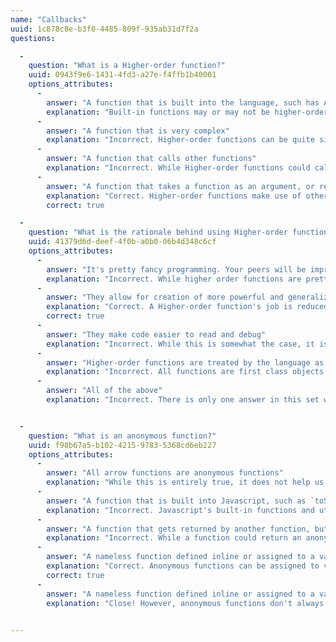 ```yaml
---
name: "Callbacks"
uuid: 1c878c8e-b3f0-4485-809f-935ab31d7f2a
questions:

  -
    question: "What is a Higher-order function?"
    uuid: 0943f9e6-1431-4fd3-a27e-f4ffb1b40001
    options_attributes:
      -
        answer: "A function that is built into the language, such has Array.map"
        explanation: "Built-in functions may or may not be higher-order."
      -
        answer: "A function that is very complex"
        explanation: "Incorrect. Higher-order functions can be quite simple"
      -
        answer: "A function that calls other functions"
        explanation: "Incorrect. While Higher-order functions could call other functions, that ability isn't what makes them unique. Any function can call other functions by their name"
      -
        answer: "A function that takes a function as an argument, or returns a function as a result"
        explanation: "Correct. Higher-order functions make use of other functions either as arguments or by returning them"
        correct: true

  -
    question: "What is the rationale behind using Higher-order functions?"
    uuid: 41379d6d-deef-4f0b-a0b0-06b4d348c6cf
    options_attributes:
      -
        answer: "It's pretty fancy programming. Your peers will be impressed"
        explanation: "Incorrect. While higher order functions are pretty cool, they're worth more than the prestige of your peers"
      -
        answer: "They allow for creation of more powerful and generalized functions"
        explanation: "Correct. A Higher-order function's job is reduced in scope when you allow it to interact with other functions"
        correct: true
      -
        answer: "They make code easier to read and debug"
        explanation: "Incorrect. While this is somewhat the case, it is not the main purpose in using Higher-order functions"
      -
        answer: "Higher-order functions are treated by the language as first-class citizens"
        explanation: "Incorrect. All functions are first class objects in JavaScript"
      -
        answer: "All of the above"
        explanation: "Incorrect. There is only one answer in this set which should be considered accurate"


  -
    question: "What is an anonymous function?"
    uuid: f98b67a5-b102-4215-9783-5368cd6eb227
    options_attributes: 
      - 
        answer: "All arrow functions are anonymous functions"
        explanation: "While this is entirely true, it does not help us define what anonymous functions are. There is more to anonymous functions than just arrow functions, which are a relatively new construct in JavaScript."
      -
        answer: "A function that is built into Javascript, such as `toString()` or `console.log()`"
        explanation: "Incorrect. Javascript's built-in functions and utilities are not considered anonymous functions."
      -
        answer: "A function that gets returned by another function, but isn't assigned to a variable"
        explanation: "Incorrect. While a function could return an anonymous function, not being assigned to a variable doesn't necessarily make it anonymous"
      -
        answer: "A nameless function defined inline or assigned to a variable. It may or may not be used as a callback function"
        explanation: "Correct. Anonymous functions can be assigned to variables or simply passed in to another function directly (inline)"
        correct: true
      -
        answer: "A nameless function defined inline or assigned to a variable and passed in as a callback function into another function"
        explanation: "Close! However, anonymous functions don't always need to be used as callback functions. They are typically though."
      

---
```

